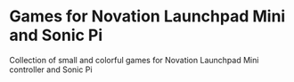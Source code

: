 # Games for Novation Launchpad Mini and Sonic Pi

Collection of small and colorful games for Novation Launchpad Mini controller and Sonic Pi
